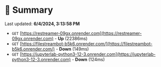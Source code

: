 # 📖 Summary
Last updated: **6/4/2024, 3:13:58 PM**

- `GET` [https://restreamer-09gx.onrender.com](https://restreamer-09gx.onrender.com) - **Up** (22386ms)
- `GET` [https://filestreambot-b5k6.onrender.com/](https://filestreambot-b5k6.onrender.com/) - **Down** (149ms)
- `GET` [https://jupyterlab-python3-12-3.onrender.com](https://jupyterlab-python3-12-3.onrender.com) - **Down** (124ms)
